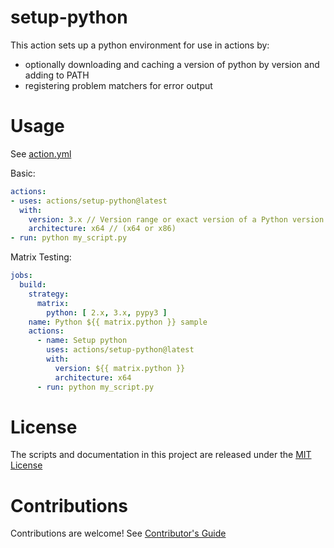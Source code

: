 # setup-python

This action sets up a python environment for use in actions by:

- optionally downloading and caching a version of python by version and adding to PATH
- registering problem matchers for error output

# Usage

See [action.yml](action.yml)

Basic:
```yaml
actions:
- uses: actions/setup-python@latest
  with:
    version: 3.x // Version range or exact version of a Python version to use, using semvers version range syntax.
    architecture: x64 // (x64 or x86)
- run: python my_script.py
```

Matrix Testing:
```yaml
jobs:
  build:
    strategy:
      matrix:
        python: [ 2.x, 3.x, pypy3 ]
    name: Python ${{ matrix.python }} sample
    actions:
      - name: Setup python
        uses: actions/setup-python@latest
        with:
          version: ${{ matrix.python }}
          architecture: x64
      - run: python my_script.py
```

# License

The scripts and documentation in this project are released under the [MIT License](LICENSE)

# Contributions

Contributions are welcome!  See [Contributor's Guide](docs/contributors.md)

